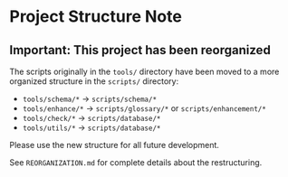 # Project Structure Note

## Important: This project has been reorganized

The scripts originally in the `tools/` directory have been moved to a more organized structure in the `scripts/` directory:

- `tools/schema/*` → `scripts/schema/*`
- `tools/enhance/*` → `scripts/glossary/*` or `scripts/enhancement/*`
- `tools/check/*` → `scripts/database/*`
- `tools/utils/*` → `scripts/database/*`

Please use the new structure for all future development.

See `REORGANIZATION.md` for complete details about the restructuring.